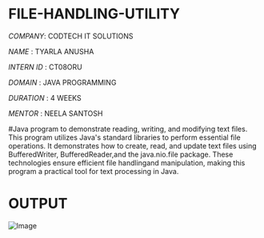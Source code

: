 # FILE-HANDLING-UTILITY

*COMPANY*: CODTECH IT SOLUTIONS

*NAME* : TYARLA ANUSHA

*INTERN ID* : CT08ORU

*DOMAIN* : JAVA PROGRAMMING

*DURATION* : 4 WEEKS

*MENTOR* : NEELA SANTOSH


#Java program to demonstrate reading, writing, and modifying text files. This program utilizes Java's standard libraries to perform essential file operations. It demonstrates how to create, read, and update text files using BufferedWriter, BufferedReader,and the java.nio.file package. These technologies ensure efficient file handlingand manipulation, making this program a practical tool for text processing in Java.

# OUTPUT

![Image](https://github.com/user-attachments/assets/6a2990d9-c2bb-497a-abee-fdf96974c863)

